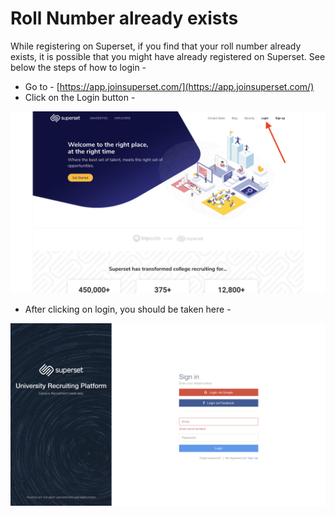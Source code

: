# Roll Number already exists

While registering on Superset, if you find that your roll number already exists, it is possible that you might have already registered on Superset. See below the steps of how to login - 

* Go to - [https://app.joinsuperset.com/](https://app.joinsuperset.com/) 
* Click on the Login button - 

![](../../.gitbook/assets/image%20%2811%29.png)

* After clicking on login, you should be taken here -

![](../../.gitbook/assets/image%20%283%29.png)



